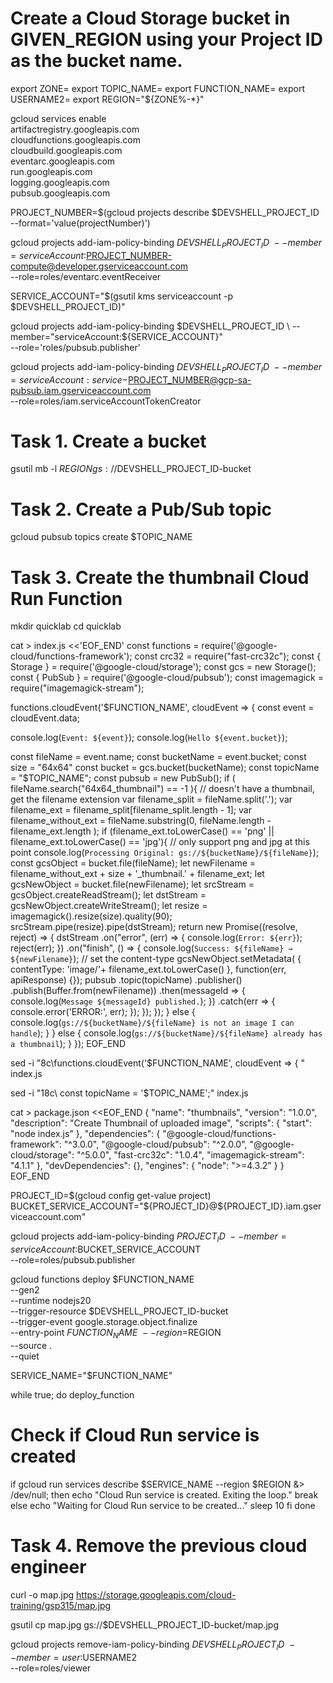 # Create a Cloud Storage bucket in GIVEN_REGION using your Project ID as the bucket name.

export ZONE=
export TOPIC_NAME=
export FUNCTION_NAME=
export USERNAME2=
export REGION="${ZONE%-*}"

gcloud services enable \
  artifactregistry.googleapis.com \
  cloudfunctions.googleapis.com \
  cloudbuild.googleapis.com \
  eventarc.googleapis.com \
  run.googleapis.com \
  logging.googleapis.com \
  pubsub.googleapis.com

PROJECT_NUMBER=$(gcloud projects describe $DEVSHELL_PROJECT_ID --format='value(projectNumber)')

gcloud projects add-iam-policy-binding $DEVSHELL_PROJECT_ID \
--member=serviceAccount:$PROJECT_NUMBER-compute@developer.gserviceaccount.com \
--role=roles/eventarc.eventReceiver

SERVICE_ACCOUNT="$(gsutil kms serviceaccount -p $DEVSHELL_PROJECT_ID)"

gcloud projects add-iam-policy-binding $DEVSHELL_PROJECT_ID \
    --member="serviceAccount:${SERVICE_ACCOUNT}" \
    --role='roles/pubsub.publisher'

gcloud projects add-iam-policy-binding $DEVSHELL_PROJECT_ID \
--member=serviceAccount:service-$PROJECT_NUMBER@gcp-sa-pubsub.iam.gserviceaccount.com \
--role=roles/iam.serviceAccountTokenCreator



# Task 1. Create a bucket
gsutil mb -l $REGION gs://$DEVSHELL_PROJECT_ID-bucket


# Task 2. Create a Pub/Sub topic
gcloud pubsub topics create $TOPIC_NAME

# Task 3. Create the thumbnail Cloud Run Function
mkdir quicklab
cd quicklab

cat > index.js <<'EOF_END'
const functions = require('@google-cloud/functions-framework');
const crc32 = require("fast-crc32c");
const { Storage } = require('@google-cloud/storage');
const gcs = new Storage();
const { PubSub } = require('@google-cloud/pubsub');
const imagemagick = require("imagemagick-stream");

functions.cloudEvent('$FUNCTION_NAME', cloudEvent => {
  const event = cloudEvent.data;

  console.log(`Event: ${event}`);
  console.log(`Hello ${event.bucket}`);

  const fileName = event.name;
  const bucketName = event.bucket;
  const size = "64x64"
  const bucket = gcs.bucket(bucketName);
  const topicName = "$TOPIC_NAME";
  const pubsub = new PubSub();
  if ( fileName.search("64x64_thumbnail") == -1 ){
    // doesn't have a thumbnail, get the filename extension
    var filename_split = fileName.split('.');
    var filename_ext = filename_split[filename_split.length - 1];
    var filename_without_ext = fileName.substring(0, fileName.length - filename_ext.length );
    if (filename_ext.toLowerCase() == 'png' || filename_ext.toLowerCase() == 'jpg'){
      // only support png and jpg at this point
      console.log(`Processing Original: gs://${bucketName}/${fileName}`);
      const gcsObject = bucket.file(fileName);
      let newFilename = filename_without_ext + size + '_thumbnail.' + filename_ext;
      let gcsNewObject = bucket.file(newFilename);
      let srcStream = gcsObject.createReadStream();
      let dstStream = gcsNewObject.createWriteStream();
      let resize = imagemagick().resize(size).quality(90);
      srcStream.pipe(resize).pipe(dstStream);
      return new Promise((resolve, reject) => {
        dstStream
          .on("error", (err) => {
            console.log(`Error: ${err}`);
            reject(err);
          })
          .on("finish", () => {
            console.log(`Success: ${fileName} → ${newFilename}`);
              // set the content-type
              gcsNewObject.setMetadata(
              {
                contentType: 'image/'+ filename_ext.toLowerCase()
              }, function(err, apiResponse) {});
              pubsub
                .topic(topicName)
                .publisher()
                .publish(Buffer.from(newFilename))
                .then(messageId => {
                  console.log(`Message ${messageId} published.`);
                })
                .catch(err => {
                  console.error('ERROR:', err);
                });
          });
      });
    }
    else {
      console.log(`gs://${bucketName}/${fileName} is not an image I can handle`);
    }
  }
  else {
    console.log(`gs://${bucketName}/${fileName} already has a thumbnail`);
  }
});
EOF_END

sed -i "8c\functions.cloudEvent('$FUNCTION_NAME', cloudEvent => { " index.js

sed -i "18c\  const topicName = '$TOPIC_NAME';" index.js

cat > package.json <<EOF_END
{
    "name": "thumbnails",
    "version": "1.0.0",
    "description": "Create Thumbnail of uploaded image",
    "scripts": {
      "start": "node index.js"
    },
    "dependencies": {
      "@google-cloud/functions-framework": "^3.0.0",
      "@google-cloud/pubsub": "^2.0.0",
      "@google-cloud/storage": "^5.0.0",
      "fast-crc32c": "1.0.4",
      "imagemagick-stream": "4.1.1"
    },
    "devDependencies": {},
    "engines": {
      "node": ">=4.3.2"
    }
  }
EOF_END


PROJECT_ID=$(gcloud config get-value project)
BUCKET_SERVICE_ACCOUNT="${PROJECT_ID}@${PROJECT_ID}.iam.gserviceaccount.com"

gcloud projects add-iam-policy-binding $PROJECT_ID \
  --member=serviceAccount:$BUCKET_SERVICE_ACCOUNT \
  --role=roles/pubsub.publisher


gcloud functions deploy $FUNCTION_NAME \
    --gen2 \
    --runtime nodejs20 \
    --trigger-resource $DEVSHELL_PROJECT_ID-bucket \
    --trigger-event google.storage.object.finalize \
    --entry-point $FUNCTION_NAME \
    --region=$REGION \
    --source . \
    --quiet

SERVICE_NAME="$FUNCTION_NAME"

while true; do
  deploy_function

  # Check if Cloud Run service is created
  if gcloud run services describe $SERVICE_NAME --region $REGION &> /dev/null; then
    echo "Cloud Run service is created. Exiting the loop."
    break
  else
    echo "Waiting for Cloud Run service to be created..."
    sleep 10
  fi
done

# Task 4. Remove the previous cloud engineer
curl -o map.jpg https://storage.googleapis.com/cloud-training/gsp315/map.jpg

gsutil cp map.jpg gs://$DEVSHELL_PROJECT_ID-bucket/map.jpg

gcloud projects remove-iam-policy-binding $DEVSHELL_PROJECT_ID \
--member=user:$USERNAME2 \
--role=roles/viewer
